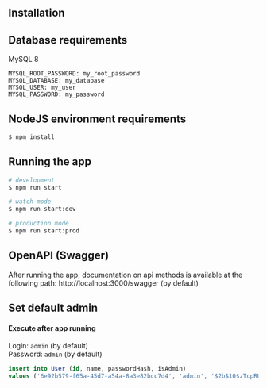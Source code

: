 ## Installation

## Database requirements

MySQL 8

```
MYSQL_ROOT_PASSWORD: my_root_password
MYSQL_DATABASE: my_database
MYSQL_USER: my_user
MYSQL_PASSWORD: my_password
```

## NodeJS environment requirements

```bash
$ npm install
```

## Running the app

```bash
# development
$ npm run start

# watch mode
$ npm run start:dev

# production mode
$ npm run start:prod
```

## OpenAPI (Swagger)

After running the app, documentation on api methods is available at the following path: http://localhost:3000/swagger (by default)

## Set default admin

#### Execute after app running

Login: `admin` (by default)  
Password: `admin` (by default)

```sql
insert into User (id, name, passwordHash, isAdmin)
values ('6e92b579-f65a-45d7-a54a-8a3e82bcc7d4', 'admin', '$2b$10$zTcpRUh3reiF/6g0SKgoDeEK2Yz5UEKpZ2ycd4y1T4cAaYmt0z/dW', 1);
```